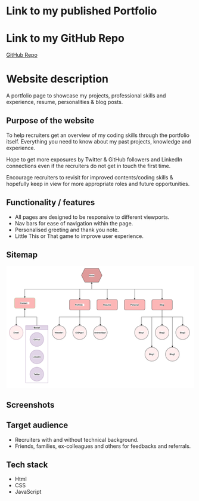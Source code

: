 # Link to my published Portfolio



# Link to my GitHub Repo

[GitHub Repo](https://github.com/kimbstocker/KimStocker_T1A2)

# Website description

A portfolio page to showcase my projects, professional skills and experience, resume, personalities & blog posts. 

## Purpose of the website

To help recruiters get an overview of my coding skills through the portfolio itself. Everything you need to know about my past projects, knowledge and experience. 

Hope to get more exposures by Twitter & GitHub followers and LinkedIn connections even if the recruiters do not get in touch the first time. 

Encourage recruiters to revisit for improved contents/coding skills & hopefully keep in view for more appropriate roles and future opportunities.

## Functionality / features

- All pages are designed to be responsive to different viewports.
- Nav bars for ease of navigation within the page.
- Personalised greeting and thank you note.
- Little This or That game to improve user experience.

## Sitemap

![Site map](docs/Sitemap.png "Sitemap")

## Screenshots



## Target audience

- Recruiters with and without technical background.
- Friends, families, ex-colleagues and others for feedbacks and referrals.

## Tech stack 

- Html
- CSS
- JavaScript